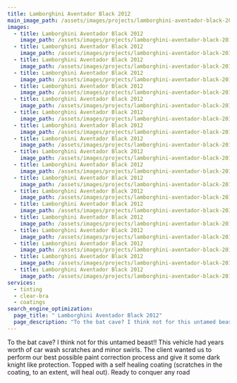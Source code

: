 ```yaml
---
title: Lamborghini Aventador Black 2012
main_image_path: /assets/images/projects/lamborghini-aventador-black-2012/20150706_114915.jpg
images:
  - title: Lamborghini Aventador Black 2012
    image_path: /assets/images/projects/lamborghini-aventador-black-2012/20151121_125115.jpg
  - title: Lamborghini Aventador Black 2012
    image_path: /assets/images/projects/lamborghini-aventador-black-2012/20150706_115010.jpg
  - title: Lamborghini Aventador Black 2012
    image_path: /assets/images/projects/lamborghini-aventador-black-2012/20150706_114948.jpg
  - title: Lamborghini Aventador Black 2012
    image_path: /assets/images/projects/lamborghini-aventador-black-2012/20150706_114930.jpg
  - title: Lamborghini Aventador Black 2012
    image_path: /assets/images/projects/lamborghini-aventador-black-2012/20150706_114903.jpg
  - title: Lamborghini Aventador Black 2012
    image_path: /assets/images/projects/lamborghini-aventador-black-2012/20150706_114805.jpg
  - title: Lamborghini Aventador Black 2012
    image_path: /assets/images/projects/lamborghini-aventador-black-2012/20150706_114744.jpg
  - title: Lamborghini Aventador Black 2012
    image_path: /assets/images/projects/lamborghini-aventador-black-2012/20150705_170655.jpg
  - title: Lamborghini Aventador Black 2012
    image_path: /assets/images/projects/lamborghini-aventador-black-2012/20150703_205534.jpg
  - title: Lamborghini Aventador Black 2012
    image_path: /assets/images/projects/lamborghini-aventador-black-2012/20150703_132457.jpg
  - title: Lamborghini Aventador Black 2012
    image_path: /assets/images/projects/lamborghini-aventador-black-2012/20150703_132433.jpg
  - title: Lamborghini Aventador Black 2012
    image_path: /assets/images/projects/lamborghini-aventador-black-2012/880x0_p1a4s35l7jm9fpjdj6fuod14gv1b.jpg
  - title: Lamborghini Aventador Black 2012
    image_path: /assets/images/projects/lamborghini-aventador-black-2012/880x0_p1a4s35l7jlsukvq1k3k2icprq1d.jpg
  - title: Lamborghini Aventador Black 2012
    image_path: /assets/images/projects/lamborghini-aventador-black-2012/880x0_p1a4s35l7jcgpjeg1n2d12ofbe91e.jpg
  - title: Lamborghini Aventador Black 2012
    image_path: /assets/images/projects/lamborghini-aventador-black-2012/880x0_p1a4s35l7j1912c6tbesrlkst61c.jpg
  - title: Lamborghini Aventador Black 2012
    image_path: /assets/images/projects/lamborghini-aventador-black-2012/880x0_p1a4s35l7j1n7s1lsr16oi1b323gq19.jpg
  - title: Lamborghini Aventador Black 2012
    image_path: /assets/images/projects/lamborghini-aventador-black-2012/880x0_p1a4s35l7j1lnfv09149l1lba107718.jpg
  - title: Lamborghini Aventador Black 2012
    image_path: /assets/images/projects/lamborghini-aventador-black-2012/880x0_p1a4s35l7j1l5kqmi1fao6cubbq1a.jpg
  - title: Lamborghini Aventador Black 2012
    image_path: /assets/images/projects/lamborghini-aventador-black-2012/880x0_aventador_cover.jpg
services:
  - tinting
  - clear-bra
  - coatings
search_engine_optimization:
  page_title: " Lamborghini Aventador Black 2012"
  page_description: "To the bat cave? I think not for this untamed beast!! This vehicle had years worth of car wash scratches and minor swirls."
---
```

To the bat cave? I think not for this untamed beast!! This vehicle had years worth of car wash scratches and minor swirls. The client wanted us to perform our best possible paint correction process and give it some dark knight like protection. Topped with a self healing coating (scratches in the coating, to an extent, will heal out). Ready to conquer any road
